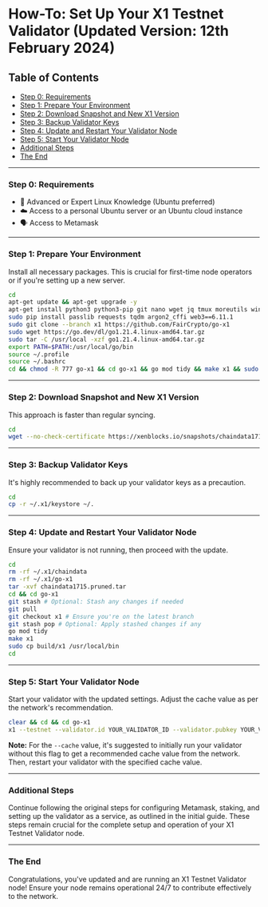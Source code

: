 
# How-To: Set Up Your X1 Testnet Validator (Updated Version: 12th February 2024)

## Table of Contents
- [Step 0: Requirements](#step-0-requirements)
- [Step 1: Prepare Your Environment](#step-1-prepare-your-environment)
- [Step 2: Download Snapshot and New X1 Version](#step-2-download-snapshot-and-new-x1-version)
- [Step 3: Backup Validator Keys](#step-3-backup-validator-keys)
- [Step 4: Update and Restart Your Validator Node](#step-4-update-and-restart-your-validator-node)
- [Step 5: Start Your Validator Node](#step-5-start-your-validator-node)
- [Additional Steps](#additional-steps)
- [The End](#the-end)

---

### Step 0: Requirements
- 🐧 Advanced or Expert Linux Knowledge (Ubuntu preferred)
- ☁️ Access to a personal Ubuntu server or an Ubuntu cloud instance
- 🗣️ Access to Metamask

---

### Step 1: Prepare Your Environment
Install all necessary packages. This is crucial for first-time node operators or if you're setting up a new server.

```bash
cd
apt-get update && apt-get upgrade -y
apt-get install python3 python3-pip git nano wget jq tmux moreutils wine htop sudo vim make -y
sudo pip install passlib requests tqdm argon2_cffi web3==6.11.1
sudo git clone --branch x1 https://github.com/FairCrypto/go-x1
sudo wget https://go.dev/dl/go1.21.4.linux-amd64.tar.gz
sudo tar -C /usr/local -xzf go1.21.4.linux-amd64.tar.gz
export PATH=$PATH:/usr/local/go/bin
source ~/.profile
source ~/.bashrc
cd && chmod -R 777 go-x1 && cd go-x1 && go mod tidy && make x1 && sudo cp build/x1 /usr/local/bin
```

---

### Step 2: Download Snapshot and New X1 Version
This approach is faster than regular syncing.

```bash
cd
wget --no-check-certificate https://xenblocks.io/snapshots/chaindata1715.pruned.tar
```

---

### Step 3: Backup Validator Keys
It's highly recommended to back up your validator keys as a precaution.

```bash
cd
cp -r ~/.x1/keystore ~/.
```

---

### Step 4: Update and Restart Your Validator Node
Ensure your validator is not running, then proceed with the update.

```bash
cd
rm -rf ~/.x1/chaindata
rm -rf ~/.x1/go-x1
tar -xvf chaindata1715.pruned.tar
cd && cd go-x1
git stash # Optional: Stash any changes if needed
git pull
git checkout x1 # Ensure you're on the latest branch
git stash pop # Optional: Apply stashed changes if any
go mod tidy
make x1
sudo cp build/x1 /usr/local/bin
cd
```

---

### Step 5: Start Your Validator Node
Start your validator with the updated settings. Adjust the cache value as per the network's recommendation.

```bash
clear && cd && cd go-x1
x1 --testnet --validator.id YOUR_VALIDATOR_ID --validator.pubkey YOUR_VALIDATOR_PUBKEY --xenblocks-endpoint ws://xenblocks.io:6668 --gcmode full --syncmode full --cache YOUR_CACHE_VALUE
```

**Note:** For the `--cache` value, it's suggested to initially run your validator without this flag to get a recommended cache value from the network. Then, restart your validator with the specified cache value.

---

### Additional Steps
Continue following the original steps for configuring Metamask, staking, and setting up the validator as a service, as outlined in the initial guide. These steps remain crucial for the complete setup and operation of your X1 Testnet Validator node.

---

### The End
Congratulations, you've updated and are running an X1 Testnet Validator node! Ensure your node remains operational 24/7 to contribute effectively to the network.
